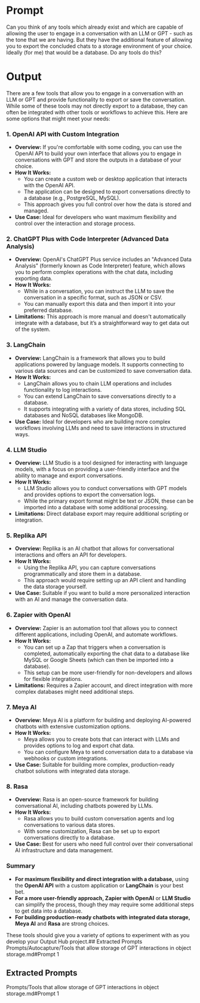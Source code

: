 # Prompt

Can you think of any tools which already exist and which are capable of allowing the user to engage in a conversation with an LLM or GPT - such as the tone that we are having. But they have the additional feature of allowing you to export the concluded chats to a storage environment of your choice. Ideally (for me) that would be a database. Do any tools do this?

# Output

There are a few tools that allow you to engage in a conversation with an LLM or GPT and provide functionality to export or save the conversation. While some of these tools may not directly export to a database, they can often be integrated with other tools or workflows to achieve this. Here are some options that might meet your needs:

### 1. OpenAI API with Custom Integration

- **Overview:** If you're comfortable with some coding, you can use the OpenAI API to build your own interface that allows you to engage in conversations with GPT and store the outputs in a database of your choice.
- **How It Works:**
  - You can create a custom web or desktop application that interacts with the OpenAI API.
  - The application can be designed to export conversations directly to a database (e.g., PostgreSQL, MySQL).
  - This approach gives you full control over how the data is stored and managed.
- **Use Case:** Ideal for developers who want maximum flexibility and control over the interaction and storage process.

### 2. ChatGPT Plus with Code Interpreter (Advanced Data Analysis)

- **Overview:** OpenAI's ChatGPT Plus service includes an "Advanced Data Analysis" (formerly known as Code Interpreter) feature, which allows you to perform complex operations with the chat data, including exporting data.
- **How It Works:**
  - While in a conversation, you can instruct the LLM to save the conversation in a specific format, such as JSON or CSV.
  - You can manually export this data and then import it into your preferred database.
- **Limitations:** This approach is more manual and doesn't automatically integrate with a database, but it’s a straightforward way to get data out of the system.

### 3. LangChain

- **Overview:** LangChain is a framework that allows you to build applications powered by language models. It supports connecting to various data sources and can be customized to save conversation data.
- **How It Works:**
  - LangChain allows you to chain LLM operations and includes functionality to log interactions.
  - You can extend LangChain to save conversations directly to a database.
  - It supports integrating with a variety of data stores, including SQL databases and NoSQL databases like MongoDB.
- **Use Case:** Ideal for developers who are building more complex workflows involving LLMs and need to save interactions in structured ways.

### 4. LLM Studio

- **Overview:** LLM Studio is a tool designed for interacting with language models, with a focus on providing a user-friendly interface and the ability to manage and export conversations.
- **How It Works:**
  - LLM Studio allows you to conduct conversations with GPT models and provides options to export the conversation logs.
  - While the primary export format might be text or JSON, these can be imported into a database with some additional processing.
- **Limitations:** Direct database export may require additional scripting or integration.

### 5. Replika API

- **Overview:** Replika is an AI chatbot that allows for conversational interactions and offers an API for developers.
- **How It Works:**
  - Using the Replika API, you can capture conversations programmatically and store them in a database.
  - This approach would require setting up an API client and handling the data storage yourself.
- **Use Case:** Suitable if you want to build a more personalized interaction with an AI and manage the conversation data.

### 6. Zapier with OpenAI

- **Overview:** Zapier is an automation tool that allows you to connect different applications, including OpenAI, and automate workflows.
- **How It Works:**
  - You can set up a Zap that triggers when a conversation is completed, automatically exporting the chat data to a database like MySQL or Google Sheets (which can then be imported into a database).
  - This setup can be more user-friendly for non-developers and allows for flexible integrations.
- **Limitations:** Requires a Zapier account, and direct integration with more complex databases might need additional steps.

### 7. Meya AI

- **Overview:** Meya AI is a platform for building and deploying AI-powered chatbots with extensive customization options.
- **How It Works:**
  - Meya allows you to create bots that can interact with LLMs and provides options to log and export chat data.
  - You can configure Meya to send conversation data to a database via webhooks or custom integrations.
- **Use Case:** Suitable for building more complex, production-ready chatbot solutions with integrated data storage.

### 8. Rasa

- **Overview:** Rasa is an open-source framework for building conversational AI, including chatbots powered by LLMs.
- **How It Works:**
  - Rasa allows you to build custom conversation agents and log conversations to various data stores.
  - With some customization, Rasa can be set up to export conversations directly to a database.
- **Use Case:** Best for users who need full control over their conversational AI infrastructure and data management.

### Summary

- **For maximum flexibility and direct integration with a database,** using the **OpenAI API** with a custom application or **LangChain** is your best bet.
- **For a more user-friendly approach, Zapier with OpenAI** or **LLM Studio** can simplify the process, though they may require some additional steps to get data into a database.
- **For building production-ready chatbots with integrated data storage, Meya AI** and **Rasa** are strong choices.

These tools should give you a variety of options to experiment with as you develop your Output Hub project.## Extracted Prompts
Prompts/Autocapture/Tools that allow storage of GPT interactions in object storage.md#Prompt 1

## Extracted Prompts

Prompts/Tools that allow storage of GPT interactions in object storage.md#Prompt 1






